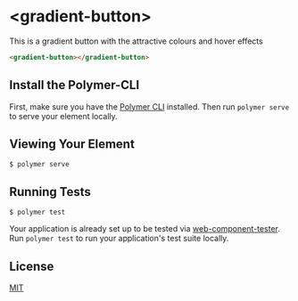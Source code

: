 # \<gradient-button\>

This is a gradient button with the attractive colours and hover effects

<!-- 
  The next comment block is used by webcomponents.org to enable inline demo.
  Visit https://www.webcomponents.org/publish for more details.
-->
<!--
```
<custom-element-demo>
  <template>
    <script src="../webcomponentsjs/webcomponents-loader.js"></script>
    <link rel="import" href="gradient-button.html">
    <next-code-block></next-code-block>
  </template>
</custom-element-demo>
```
-->
```html
<gradient-button></gradient-button>
```

## Install the Polymer-CLI

First, make sure you have the [Polymer CLI](https://www.npmjs.com/package/polymer-cli) installed. Then run `polymer serve` to serve your element locally.

## Viewing Your Element

```
$ polymer serve
```

## Running Tests

```
$ polymer test
```

Your application is already set up to be tested via [web-component-tester](https://github.com/Polymer/web-component-tester). Run `polymer test` to run your application's test suite locally.

## License

[MIT](https://opensource.org/licenses/MIT)